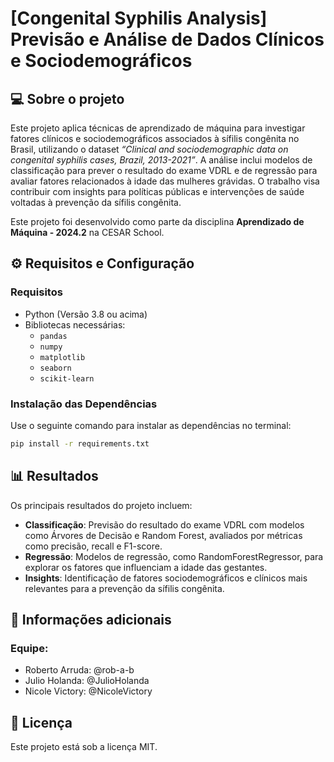 # [Congenital Syphilis Analysis] Previsão e Análise de Dados Clínicos e Sociodemográficos  

## 💻 Sobre o projeto  
Este projeto aplica técnicas de aprendizado de máquina para investigar fatores clínicos e sociodemográficos associados à sífilis congênita no Brasil, utilizando o dataset *“Clinical and sociodemographic data on congenital syphilis cases, Brazil, 2013-2021”*. A análise inclui modelos de classificação para prever o resultado do exame VDRL e de regressão para avaliar fatores relacionados à idade das mulheres grávidas. O trabalho visa contribuir com insights para políticas públicas e intervenções de saúde voltadas à prevenção da sífilis congênita.  

Este projeto foi desenvolvido como parte da disciplina **Aprendizado de Máquina - 2024.2** na CESAR School.


## ⚙️ Requisitos e Configuração  
### Requisitos  
- Python (Versão 3.8 ou acima)
- Bibliotecas necessárias:  
  - `pandas`  
  - `numpy`  
  - `matplotlib`  
  - `seaborn`  
  - `scikit-learn`  

### Instalação das Dependências  
Use o seguinte comando para instalar as dependências no terminal:  
```bash
pip install -r requirements.txt
```
## 📊 Resultados
Os principais resultados do projeto incluem:
- **Classificação**: Previsão do resultado do exame VDRL com modelos como Árvores de Decisão e Random Forest, avaliados por métricas como precisão, recall e F1-score.
- **Regressão**: Modelos de regressão, como RandomForestRegressor, para explorar os fatores que influenciam a idade das gestantes.
- **Insights**: Identificação de fatores sociodemográficos e clínicos mais relevantes para a prevenção da sífilis congênita.

## 🧐 Informações adicionais
### Equipe:
- Roberto Arruda: @rob-a-b  
- Julio Holanda: @JulioHolanda  
- Nicole Victory: @NicoleVictory  

## 📝 Licença
Este projeto está sob a licença MIT.
